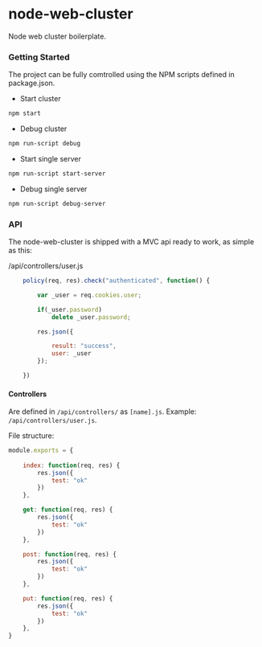 node-web-cluster
================

Node web cluster boilerplate.

### Getting Started

The project can be fully comtrolled using the NPM scripts defined in package.json.

* Start cluster
```sh
npm start
```

* Debug cluster
```sh
npm run-script debug
```

* Start single server
```sh
npm run-script start-server
```

* Debug single server
```sh
npm run-script debug-server
```

### API

The node-web-cluster is shipped with a MVC api ready to work, as simple as this:

/api/controllers/user.js

```javascript
	policy(req, res).check("authenticated", function() {

		var _user = req.cookies.user;

		if(_user.password)
			delete _user.password;

		res.json({

			result: "success",
			user: _user
		});

	})

```

#### Controllers 

Are defined in ```/api/controllers/``` as ```[name].js```. Example: ```/api/controllers/user.js```.

File structure:
```javascript
module.exports = {
	
	index: function(req, res) {
		res.json({
			test: "ok"
		})
	},

	get: function(req, res) {
		res.json({
			test: "ok"
		})
	},

	post: function(req, res) {
		res.json({
			test: "ok"
		})
	},

	put: function(req, res) {
		res.json({
			test: "ok"
		})
	},
}
```